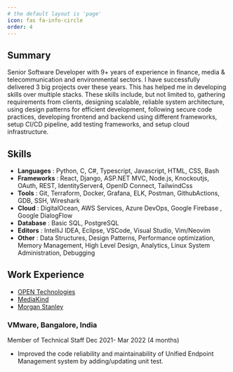 ```yaml
---
# the default layout is 'page'
icon: fas fa-info-circle
order: 4
---
```


## Summary

Senior Software Developer with 9+ years of experience in finance, media & telecommunication and environmental sectors. I have successfully delivered 3 big projects over these years. This has helped me in developing skills over multiple stacks. These skills include, but not limited to, gathering requirements from clients, designing scalable, reliable system architecture, using design patterns for efficient development, following secure code practices, developing frontend and backend using different frameworks, setup CI/CD pipeline, add testing frameworks, and setup cloud infrastructure.

## Skills

- **Languages** : Python, C, C#, Typescript, Javascript, HTML, CSS, Bash
- **Frameworks** : React, Django, ASP.NET MVC, Node.js, Knockoutjs, OAuth, REST, IdentityServer4, OpenID Connect, TailwindCss
- **Tools** : Git, Terraform, Docker, Grafana, ELK, Postman, GithubActions, GDB, SSH, Wireshark
- **Cloud** : DigitalOcean, AWS Services, Azure DevOps, Google Firebase , Google DialogFlow
- **Database** : Basic SQL, PostgreSQL
- **Editors** : IntelliJ IDEA, Eclipse, VSCode, Visual Studio, Vim/Neovim
- **Other** : Data Structures, Design Patterns, Performance optimization, Memory Management, High Level Design, Analytics, Linux System Administration, Debugging

## Work Experience

- [OPEN Technologies](/posts/open-technologies/)
- [MediaKind](/posts/mediakind/)
- [Morgan Stanley](/posts/morgan-stanley/)

### VMware, Bangalore, India

Member of Technical Staff
Dec 2021- Mar 2022 (4 months)

- Improved the code reliability and maintainability of Unified Endpoint Management system by adding/updating unit test.
